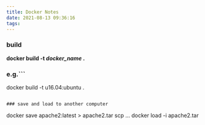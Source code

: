 ```yaml
---
title: Docker Notes
date: 2021-08-13 09:36:16
tags:
---
```


### build
**docker build -t *docker_name* .**
### e.g.```
docker build -t u16.04:ubuntu .
```

### save and load to another computer
```
docker save apache2:latest > apache2.tar
scp ...
docker load -i apache2.tar
```